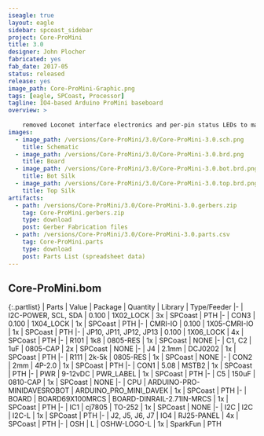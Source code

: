 ```yaml
---
iseagle: true
layout: eagle
sidebar: spcoast_sidebar
project: Core-ProMini
title: 3.0
designer: John Plocher
fabricated: yes
fab_date: 2017-05
status: released
release: yes
image_path: Core-ProMini-Graphic.png
tags: [eagle, SPCoast, Processor]
tagline: IO4-based Arduino ProMini baseboard
overview: >
    
    removed Loconet interface electronics and per-pin status LEDs to make a simpler board
images:
  - image_path: /versions/Core-ProMini/3.0/Core-ProMini-3.0.sch.png
    title: Schematic
  - image_path: /versions/Core-ProMini/3.0/Core-ProMini-3.0.brd.png
    title: Board
  - image_path: /versions/Core-ProMini/3.0/Core-ProMini-3.0.bot.brd.png
    title: Bot Silk
  - image_path: /versions/Core-ProMini/3.0/Core-ProMini-3.0.top.brd.png
    title: Top Silk
artifacts:
  - path: /versions/Core-ProMini/3.0/Core-ProMini-3.0.gerbers.zip
    tag: Core-ProMini.gerbers.zip
    type: download
    post: Gerber Fabrication files
  - path: /versions/Core-ProMini/3.0/Core-ProMini-3.0.parts.csv
    tag: Core-ProMini.parts
    type: download
    post: Parts List (spreadsheet data)
---
```


## Core-ProMini.bom

{:.partlist}
| Parts | Value | Package | Quantity | Library | Type/Feeder
|-
| I2C-POWER, SCL, SDA | 0.100 | 1X02_LOCK | 3x | SPCoast | PTH
|-
| CON3 | 0.100 | 1X04_LOCK | 1x | SPCoast | PTH
|-
| CMRI-IO | 0.100 | 1X05-CMRI-IO | 1x | SPCoast | PTH
|-
| JP10, JP11, JP12, JP13 | 0.100 | 1X06_LOCK | 4x | SPCoast | PTH
|-
| R101 | 1k8 | 0805-RES | 1x | SPCoast | NONE
|-
| C1, C2 | 1uF | 0805-CAP | 2x | SPCoast | NONE
|-
| J4 | 2.1mm | DCJ0202 | 1x | SPCoast | PTH
|-
| R111 | 2k-5k | 0805-RES | 1x | SPCoast | NONE
|-
| CON2 | 2mm | 4P-2.0 | 1x | SPCoast | PTH
|-
| CON1 | 5.08 | MSTB2 | 1x | SPCoast | PTH
|-
| PWR | 9-12vDC | PWR_LABEL | 1x | SPCoast | PTH
|-
| C5 | 150uF | 0810-CAP | 1x | SPCoast | NONE
|-
| CPU | ARDUINO-PRO-MINIDAVESROBOT | ARDUINO_PRO_MINI_DAVEK | 1x | SPCoast | PTH
|-
| BOARD | BOARD69X100MRCS | BOARD-DINRAIL-2.71IN-MRCS | 1x | SPCoast | PTH
|-
| IC1 | cj7805 | TO-252 | 1x | SPCoast | NONE
|-
| I2C | I2C | I2C-L | 1x | SPCoast | PTH
|-
| J2, J5, J6, J7 | IO4 | RJ25-PANEL | 4x | SPCoast | PTH
|-
| OSH | L | OSHW-LOGO-L | 1x | SparkFun | PTH
